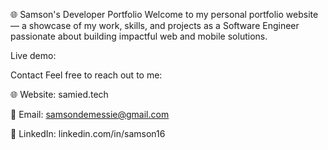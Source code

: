 🌐 Samson's Developer Portfolio
Welcome to my personal portfolio website — a showcase of my work, skills, and projects as a Software Engineer passionate about building impactful web and mobile solutions.

Live demo:


Contact
Feel free to reach out to me:

🌐 Website: samied.tech

📧 Email: samsondemessie@gmail.com

💼 LinkedIn: linkedin.com/in/samson16